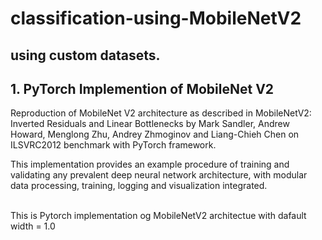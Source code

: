 # classification-using-MobileNetV2

using custom datasets.
------

## 1. PyTorch Implemention of MobileNet V2

Reproduction of MobileNet V2 architecture as described in MobileNetV2: Inverted Residuals and Linear Bottlenecks by Mark Sandler, Andrew Howard, Menglong Zhu, Andrey Zhmoginov and Liang-Chieh Chen on ILSVRC2012 benchmark with PyTorch framework.

This implementation provides an example procedure of training and validating any prevalent deep neural network architecture, with modular data processing, training, logging and visualization integrated.

<br>
This is Pytorch implementation og MobileNetV2 architectue with dafault width = 1.0
<br>